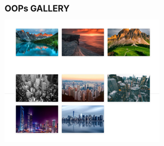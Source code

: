 # OOPs GALLERY

[![OOPs Gallery](./design/17-gallery.jpeg)](https://javascipt-17-gallery.netlify.app)
